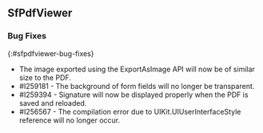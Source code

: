 ## SfPdfViewer

### Bug Fixes
{:#sfpdfviewer-bug-fixes}

* The image exported using the ExportAsImage API will now be of similar size to the PDF. 
* \#I259181 - The background of form fields will no longer be transparent.
* \#I259394 - Signature will now be displayed properly when the PDF is saved and reloaded.
* \#I256567 - The compilation error due to UIKit.UIUserInterfaceStyle reference will no longer occur. 